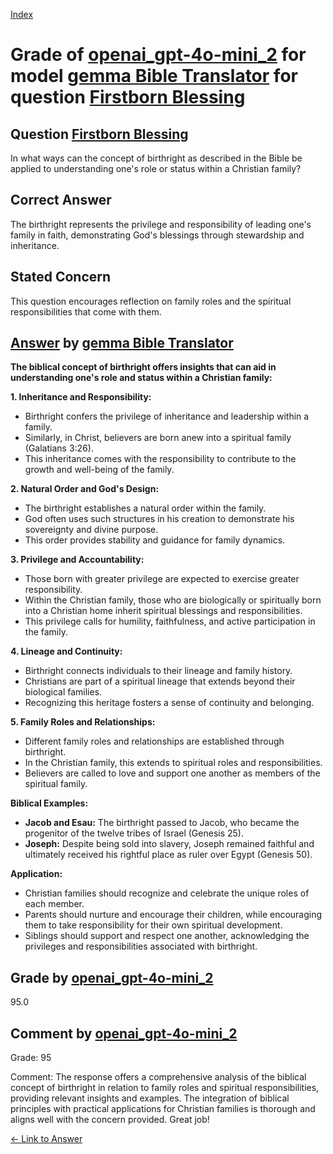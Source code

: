 
[Index](../../../../index.md)
# Grade of [openai_gpt-4o-mini_2](../../../grading_models/openai_gpt-4o-mini_2.md) for model [gemma Bible Translator](../../../answering_models/gemma_Bible_Translator.md) for question [Firstborn Blessing](../../../questions/Firstborn_Blessing.md)

## Question [Firstborn Blessing](../../../questions/Firstborn_Blessing.md)
In what ways can the concept of birthright as described in the Bible be applied to understanding one's role or status within a Christian family?

## Correct Answer
The birthright represents the privilege and responsibility of leading one's family in faith, demonstrating God's blessings through stewardship and inheritance.

## Stated Concern
This question encourages reflection on family roles and the spiritual responsibilities that come with them.

## [Answer](../Firstborn_Blessing.md) by [gemma Bible Translator](../../../answering_models/gemma_Bible_Translator.md)
**The biblical concept of birthright offers insights that can aid in understanding one's role and status within a Christian family:**

**1. Inheritance and Responsibility:**

* Birthright confers the privilege of inheritance and leadership within a family.
* Similarly, in Christ, believers are born anew into a spiritual family (Galatians 3:26).
* This inheritance comes with the responsibility to contribute to the growth and well-being of the family.

**2. Natural Order and God's Design:**

* The birthright establishes a natural order within the family.
* God often uses such structures in his creation to demonstrate his sovereignty and divine purpose.
* This order provides stability and guidance for family dynamics.

**3. Privilege and Accountability:**

* Those born with greater privilege are expected to exercise greater responsibility.
* Within the Christian family, those who are biologically or spiritually born into a Christian home inherit spiritual blessings and responsibilities.
* This privilege calls for humility, faithfulness, and active participation in the family.

**4. Lineage and Continuity:**

* Birthright connects individuals to their lineage and family history.
* Christians are part of a spiritual lineage that extends beyond their biological families.
* Recognizing this heritage fosters a sense of continuity and belonging.

**5. Family Roles and Relationships:**

* Different family roles and relationships are established through birthright.
* In the Christian family, this extends to spiritual roles and responsibilities.
* Believers are called to love and support one another as members of the spiritual family.

**Biblical Examples:**

* **Jacob and Esau:** The birthright passed to Jacob, who became the progenitor of the twelve tribes of Israel (Genesis 25).
* **Joseph:** Despite being sold into slavery, Joseph remained faithful and ultimately received his rightful place as ruler over Egypt (Genesis 50).

**Application:**

* Christian families should recognize and celebrate the unique roles of each member.
* Parents should nurture and encourage their children, while encouraging them to take responsibility for their own spiritual development.
* Siblings should support and respect one another, acknowledging the privileges and responsibilities associated with birthright.

## Grade by [openai_gpt-4o-mini_2](../../../grading_models/openai_gpt-4o-mini_2.md)
95.0

## Comment by [openai_gpt-4o-mini_2](../../../grading_models/openai_gpt-4o-mini_2.md)
Grade: 95

Comment: The response offers a comprehensive analysis of the biblical concept of birthright in relation to family roles and spiritual responsibilities, providing relevant insights and examples. The integration of biblical principles with practical applications for Christian families is thorough and aligns well with the concern provided. Great job!

[&lt;- Link to Answer](../Firstborn_Blessing.md)

